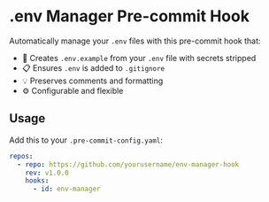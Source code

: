 # .env Manager Pre-commit Hook

Automatically manage your `.env` files with this pre-commit hook that:

- 🔧 Creates `.env.example` from your `.env` file with secrets stripped
- 📋 Ensures `.env` is added to `.gitignore`
- 💡 Preserves comments and formatting
- ⚙️ Configurable and flexible

## Usage

Add this to your `.pre-commit-config.yaml`:

```yaml
repos:
  - repo: https://github.com/yourusername/env-manager-hook
    rev: v1.0.0
    hooks:
      - id: env-manager

